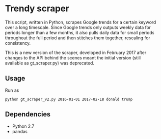 # Trendy scraper

This script, written in Python, scrapes Google trends for a certain keyword over a long timescale. Since Google trends only outputs weekly data for periods longer than a few months, it also pulls daily data for small periods throughout the full period and then stitches them together, rescaling for consistency. 

This is a new version of the scraper, developed in February 2017 after changes to the API behind the scenes meant the initial version (still available as gt_scraper.py) was deprecated. 

## Usage

Run as

```
python gt_scraper_v2.py 2016-01-01 2017-02-18 donald trump
```

## Dependencies

- Python 2.7
- pandas